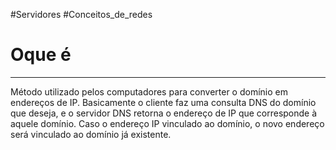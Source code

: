 #Servidores #Conceitos_de_redes 
# Oque é 

---

Método utilizado pelos computadores para converter o domínio em endereços de IP. Basicamente o cliente faz uma consulta DNS do domínio que deseja, e o servidor DNS retorna o endereço de IP que corresponde à aquele domínio. Caso o endereço IP vinculado ao domínio, o novo endereço será vinculado ao domínio já existente.